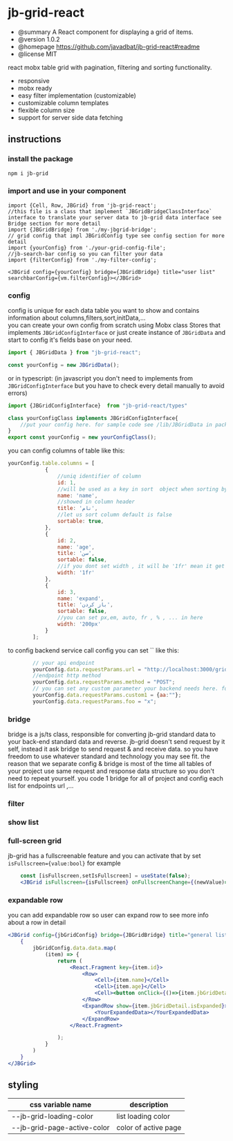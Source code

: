 # jb-grid-react

* @summary A React component for displaying a grid of items.
* @version 1.0.2
* @homepage https://github.com/javadbat/jb-grid-react#readme
* @license MIT

react mobx table grid with pagination, filtering and sorting functionality.

- responsive
- mobx ready
- easy filter implementation (customizable)
- customizable column templates
- flexible column size
- support for server side data fetching

## instructions

### install the package
```bash
npm i jb-grid
```
### import and use in your component
```JSX
import {Cell, Row, JBGrid} from 'jb-grid-react';
//this file is a class that implement `JBGridBridgeClassInterface` interface to translate your server data to jb-grid data interface see Bridge section for more detail
import {JBGridBridge} from './my-jbgrid-bridge';
// grid config that impl JBGridConfig type see config section for more detail
import {yourConfig} from './your-grid-config-file';
//jb-search-bar config so you can filter your data
import {filterConfig} from './my-filter-config';

<JBGrid config={yourConfig} bridge={JBGridBridge} title="user list" searchbarConfig={vm.filterConfig}></JBGrid>
```
### config

config is unique for each data table you want to show and contains information about columns,filters,sort,initData,...    
you can create your own config from scratch using Mobx class Stores that implements `JBGridConfigInterface` or just create instance of `JBGridData` and start to config it's fields base on your need.

```js
import { JBGridData } from "jb-grid-react";

const yourConfig = new JBGridData();
```
or in typescript: (in javascript you don't need to implements from `JBGridConfigInterface` but you have to check every detail manually to avoid errors)
```ts
import {JBGridConfigInterface}  from "jb-grid-react/types"

class yourConfigClass implements JBGridConfigInterface{
    //put your config here. for sample code see /lib/JBGridData in package files
}
export const yourConfig = new yourConfigClass();
```
you can config columns of table like this:    

```js
yourConfig.table.columns = [
            {
                //uniq identifier of column
                id: 1,
                //will be used as a key in sort  object when sorting by column
                name: 'name',
                //showed in column header
                title: 'نام',
                //let us sort column default is false
                sortable: true,
            },
            {
                id: 2,                
                name: 'age',
                title: 'سن',
                sortable: false,
                //if you dont set width , it will be '1fr' mean it get 1 share of width from free space
                width: '1fr'
            },
            {
                id: 3,
                name: 'expand',
                title: 'باز کردن',
                sortable: false,
                //you can set px,em, auto, fr , % , ... in here 
                width: '200px'
            }
        ];

```
to config backend service call config you can set `` like this:
```js
        // your api endpoint
        yourConfig.data.requestParams.url = "http://localhost:3000/grid/user-list",
        //endpoint http method
        yourConfig.data.requestParams.method = "POST";
        // you can set any custom parameter your backend needs here. for example if you using grpc or graphql you can set any config they need
        yourConfig.data.requestParams.custom1 = {aa:""};
        yourConfig.data.requestParams.foo = "x";
```
### bridge

bridge is a js/ts class, responsible for converting jb-grid standard data to your back-end standard data and reverse.
jb-grid doesn't send request by it self, instead it ask bridge to send request & and receive data. so you have freedom to use whatever standard and technology you may see fit.
the reason that we separate config & bridge is most of the time all tables of your project use  same request and response data structure so you don't need to repeat yourself. you code 1 bridge for all of project and config each list for endpoints url ,...

### filter

### show list

### full-screen grid

jb-grid has a fullscreenable feature and you can activate that by set `isFullscreen={value:bool}` for example

```jsx
    const [isFullscreen,setIsFullscreen] = useState(false);
    <JBGrid isFullscreen={isFullscreen} onFullscreenChange={(newValue)=>setIsFullscreen(newValue)}></JBGrid>

```
### expandable row
you can add expandable row so user can expand row to see more info about a row in detail

```jsx
<JBGrid config={jbGridConfig} bridge={JBGridBridge} title="general list" searchbarConfig={filterConfig}>
    {
        jbGridConfig.data.data.map(
            (item) => {
                return (
                    <React.Fragment key={item.id}>
                        <Row>
                            <Cell>{item.name}</Cell>
                            <Cell>{item.age}</Cell>
                            <Cell><button onClick={()=>{item.jbGridDetail.isExpanded = !item.jbGridDetail.isExpanded;}}>detail</button></Cell>
                        </Row>
                        <ExpandRow show={item.jbGridDetail.isExpanded}>
                            <YourExpandedData></YourExpandedData>
                        </ExpandRow>
                    </React.Fragment>

                );
            }
        )
    }
</JBGrid>

```
## styling
| css variable name                          | description                                                            |
| -------------                              | -------------                                                          |
| --jb-grid-loading-color                    | list loading color                                                     |
| --jb-grid-page-active-color                | color of active page                                                   |

